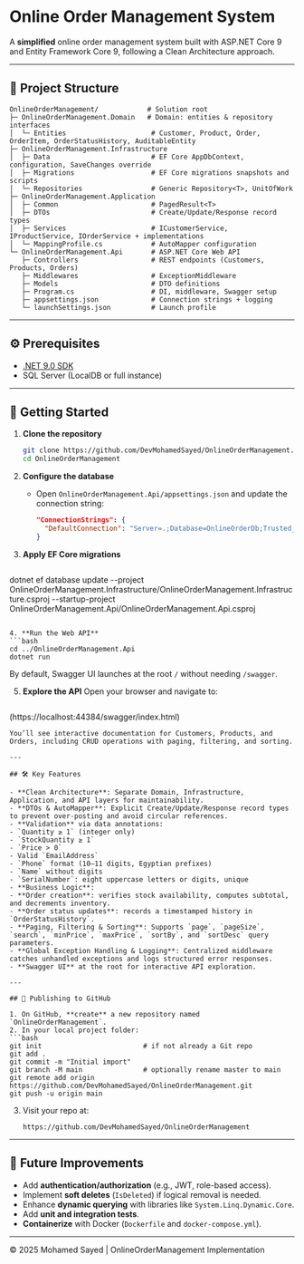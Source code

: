 # Online Order Management System

A **simplified** online order management system built with ASP.NET Core 9 and Entity Framework Core 9, following a Clean Architecture approach.

---

## 📂 Project Structure

```
OnlineOrderManagement/            # Solution root
├─ OnlineOrderManagement.Domain   # Domain: entities & repository interfaces
│  └─ Entities                     # Customer, Product, Order, OrderItem, OrderStatusHistory, AuditableEntity
├─ OnlineOrderManagement.Infrastructure
│  ├─ Data                         # EF Core AppDbContext, configuration, SaveChanges override
│  ├─ Migrations                   # EF Core migrations snapshots and scripts
│  └─ Repositories                 # Generic Repository<T>, UnitOfWork
├─ OnlineOrderManagement.Application
│  ├─ Common                       # PagedResult<T>
│  ├─ DTOs                         # Create/Update/Response record types
│  ├─ Services                     # ICustomerService, IProductService, IOrderService + implementations
│  └─ MappingProfile.cs            # AutoMapper configuration
└─ OnlineOrderManagement.Api       # ASP.NET Core Web API
   ├─ Controllers                  # REST endpoints (Customers, Products, Orders)
   ├─ Middlewares                  # ExceptionMiddleware
   ├─ Models                       # DTO definitions
   ├─ Program.cs                   # DI, middleware, Swagger setup
   ├─ appsettings.json             # Connection strings + logging
   └─ launchSettings.json          # Launch profile
```

---

## ⚙️ Prerequisites

- [.NET 9.0 SDK](https://dotnet.microsoft.com/download)
- SQL Server (LocalDB or full instance)

---

## 🚀 Getting Started

1. **Clone the repository**
   ```bash
   git clone https://github.com/DevMohamedSayed/OnlineOrderManagement.git
   cd OnlineOrderManagement
   ```

2. **Configure the database**
   - Open `OnlineOrderManagement.Api/appsettings.json` and update the connection string:
     ```json
     "ConnectionStrings": {
       "DefaultConnection": "Server=.;Database=OnlineOrderDb;Trusted_Connection=True;TrustServerCertificate=True;"
     }
     ```

3. **Apply EF Core migrations**
   ```Package manger console
  dotnet ef database update  --project OnlineOrderManagement.Infrastructure/OnlineOrderManagement.Infrastructure.csproj --startup-project OnlineOrderManagement.Api/OnlineOrderManagement.Api.csproj
   ```

4. **Run the Web API**
   ```bash
   cd ../OnlineOrderManagement.Api
   dotnet run
   ```
   By default, Swagger UI launches at the root `/` without needing `/swagger`.

5. **Explore the API**
   Open your browser and navigate to:
   ```
 (https://localhost:44384/swagger/index.html)
   ```
   You’ll see interactive documentation for Customers, Products, and Orders, including CRUD operations with paging, filtering, and sorting.

---

## 🛠 Key Features

- **Clean Architecture**: Separate Domain, Infrastructure, Application, and API layers for maintainability.
- **DTOs & AutoMapper**: Explicit Create/Update/Response record types to prevent over-posting and avoid circular references.
- **Validation** via data annotations:
  - `Quantity ≥ 1` (integer only)
  - `StockQuantity ≥ 1`
  - `Price > 0`
  - Valid `EmailAddress`
  - `Phone` format (10–11 digits, Egyptian prefixes)
  - `Name` without digits
  - `SerialNumber`: eight uppercase letters or digits, unique
- **Business Logic**:
  - **Order creation**: verifies stock availability, computes subtotal, and decrements inventory.
  - **Order status updates**: records a timestamped history in `OrderStatusHistory`.
- **Paging, Filtering & Sorting**: Supports `page`, `pageSize`, `search`, `minPrice`, `maxPrice`, `sortBy`, and `sortDesc` query parameters.
- **Global Exception Handling & Logging**: Centralized middleware catches unhandled exceptions and logs structured error responses.
- **Swagger UI** at the root for interactive API exploration.

---

## 🔗 Publishing to GitHub

1. On GitHub, **create** a new repository named `OnlineOrderManagement`.
2. In your local project folder:
   ```bash
   git init                         # if not already a Git repo
   git add .
   git commit -m "Initial import"
   git branch -M main               # optionally rename master to main
   git remote add origin https://github.com/DevMohamedSayed/OnlineOrderManagement.git
   git push -u origin main
   ```
3. Visit your repo at:
   ```
   https://github.com/DevMohamedSayed/OnlineOrderManagement
   ```

---

## 🔭 Future Improvements

- Add **authentication/authorization** (e.g., JWT, role-based access).
- Implement **soft deletes** (`IsDeleted`) if logical removal is needed.
- Enhance **dynamic querying** with libraries like `System.Linq.Dynamic.Core`.
- Add **unit and integration tests**.
- **Containerize** with Docker (`Dockerfile` and `docker-compose.yml`).

---

© 2025 Mohamed Sayed | OnlineOrderManagement Implementation
